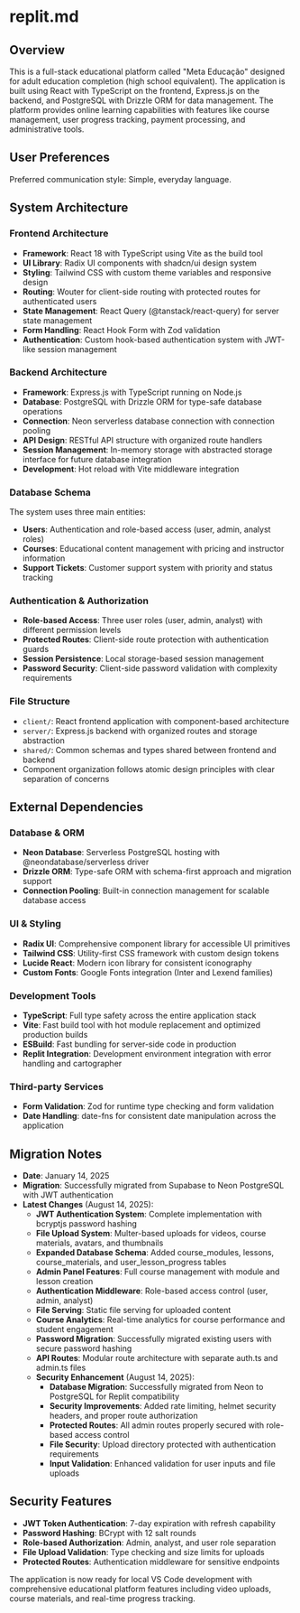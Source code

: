 # replit.md

## Overview

This is a full-stack educational platform called "Meta Educação" designed for adult education completion (high school equivalent). The application is built using React with TypeScript on the frontend, Express.js on the backend, and PostgreSQL with Drizzle ORM for data management. The platform provides online learning capabilities with features like course management, user progress tracking, payment processing, and administrative tools.

## User Preferences

Preferred communication style: Simple, everyday language.

## System Architecture

### Frontend Architecture
- **Framework**: React 18 with TypeScript using Vite as the build tool
- **UI Library**: Radix UI components with shadcn/ui design system
- **Styling**: Tailwind CSS with custom theme variables and responsive design
- **Routing**: Wouter for client-side routing with protected routes for authenticated users
- **State Management**: React Query (@tanstack/react-query) for server state management
- **Form Handling**: React Hook Form with Zod validation
- **Authentication**: Custom hook-based authentication system with JWT-like session management

### Backend Architecture
- **Framework**: Express.js with TypeScript running on Node.js
- **Database**: PostgreSQL with Drizzle ORM for type-safe database operations
- **Connection**: Neon serverless database connection with connection pooling
- **API Design**: RESTful API structure with organized route handlers
- **Session Management**: In-memory storage with abstracted storage interface for future database integration
- **Development**: Hot reload with Vite middleware integration

### Database Schema
The system uses three main entities:
- **Users**: Authentication and role-based access (user, admin, analyst roles)
- **Courses**: Educational content management with pricing and instructor information
- **Support Tickets**: Customer support system with priority and status tracking

### Authentication & Authorization
- **Role-based Access**: Three user roles (user, admin, analyst) with different permission levels
- **Protected Routes**: Client-side route protection with authentication guards
- **Session Persistence**: Local storage-based session management
- **Password Security**: Client-side password validation with complexity requirements

### File Structure
- `client/`: React frontend application with component-based architecture
- `server/`: Express.js backend with organized routes and storage abstraction
- `shared/`: Common schemas and types shared between frontend and backend
- Component organization follows atomic design principles with clear separation of concerns

## External Dependencies

### Database & ORM
- **Neon Database**: Serverless PostgreSQL hosting with @neondatabase/serverless driver
- **Drizzle ORM**: Type-safe ORM with schema-first approach and migration support
- **Connection Pooling**: Built-in connection management for scalable database access

### UI & Styling
- **Radix UI**: Comprehensive component library for accessible UI primitives
- **Tailwind CSS**: Utility-first CSS framework with custom design tokens
- **Lucide React**: Modern icon library for consistent iconography
- **Custom Fonts**: Google Fonts integration (Inter and Lexend families)

### Development Tools
- **TypeScript**: Full type safety across the entire application stack
- **Vite**: Fast build tool with hot module replacement and optimized production builds
- **ESBuild**: Fast bundling for server-side code in production
- **Replit Integration**: Development environment integration with error handling and cartographer

### Third-party Services
- **Form Validation**: Zod for runtime type checking and form validation
- **Date Handling**: date-fns for consistent date manipulation across the application

## Migration Notes
- **Date**: January 14, 2025
- **Migration**: Successfully migrated from Supabase to Neon PostgreSQL with JWT authentication
- **Latest Changes** (August 14, 2025):
  - **JWT Authentication System**: Complete implementation with bcryptjs password hashing
  - **File Upload System**: Multer-based uploads for videos, course materials, avatars, and thumbnails
  - **Expanded Database Schema**: Added course_modules, lessons, course_materials, and user_lesson_progress tables
  - **Admin Panel Features**: Full course management with module and lesson creation
  - **Authentication Middleware**: Role-based access control (user, admin, analyst)
  - **File Serving**: Static file serving for uploaded content
  - **Course Analytics**: Real-time analytics for course performance and student engagement
  - **Password Migration**: Successfully migrated existing users with secure password hashing
  - **API Routes**: Modular route architecture with separate auth.ts and admin.ts files
  - **Security Enhancement** (August 14, 2025):
    - **Database Migration**: Successfully migrated from Neon to PostgreSQL for Replit compatibility
    - **Security Improvements**: Added rate limiting, helmet security headers, and proper route authorization
    - **Protected Routes**: All admin routes properly secured with role-based access control
    - **File Security**: Upload directory protected with authentication requirements
    - **Input Validation**: Enhanced validation for user inputs and file uploads

## Security Features
- **JWT Token Authentication**: 7-day expiration with refresh capability
- **Password Hashing**: BCrypt with 12 salt rounds
- **Role-based Authorization**: Admin, analyst, and user role separation
- **File Upload Validation**: Type checking and size limits for uploads
- **Protected Routes**: Authentication middleware for sensitive endpoints

The application is now ready for local VS Code development with comprehensive educational platform features including video uploads, course materials, and real-time progress tracking.
